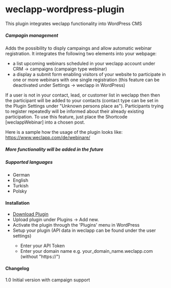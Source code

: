 # weclapp-wordpress-plugin

This plugin integrates weclapp functionality into WordPress CMS

<h5>Campagin management</h5>
Adds the possibility to disply campaings and allow automatic webinar registration. It integrates the following two elements into your webpage:


* a list upcoming webinars scheduled in your weclapp account under CRM -> campaigns (campaign type webinar)
* a display a submit form enabling visitors of your website to participate in one or more webinars with one single registration (this feature can be deactivated under Settings -> weclapp in WordPress)

If a user is not in your contact, lead, or customer list in weclapp then then the participant will be added to your contacts (contact type can be set in the Plugin Settings 
under "Unknown persons place as").
Participants trying to register repeatedly will be informed about their already existing participation.
To use this feature, just place the Shortcode [weclappWebinar] into a chosen post.

Here is a sample how the usage of the plugin looks like:
https://www.weclapp.com/de/webinare/

<h5>More functionality will be added in the future</h5>

<h5>Supported languages</h5>
<ul>
<li>German</li>
<li>English</li>
<li>Turkish</li>
<li>Polsky</li>
</ul>

<h4>Installation</h4>
<ul>
<li><a href="https://github.com/ertanoe/wordpress-plugin/archive/master.zip">Download Plugin</a></li>
<li>Upload plugin under Plugins -> Add new.</li>
<li>Activate the plugin through the 'Plugins' menu in WordPress</li>
<li>Setup your plugin (API data in weclapp can be found under the user settings)</li>
<ul> 
  <li>Enter your API Token</li>
  <li>Enter your domain name e.g. your_domain_name.weclapp.com (without "https://")</li>
</ul>
</ul>
<h4>Changelog</h4>

1.0 Initial version with campaign support

